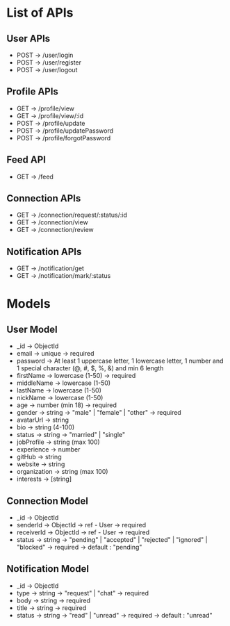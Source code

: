 # List of APIs

## User APIs

- POST -> /user/login
- POST -> /user/register
- POST -> /user/logout

## Profile APIs

- GET -> /profile/view
- GET -> /profile/view/:id
- POST -> /profile/update
- POST -> /profile/updatePassword
- POST -> /profile/forgotPassword

## Feed API

- GET -> /feed

## Connection APIs

- GET -> /connection/request/:status/:id
- GET -> /connection/view
- GET -> /connection/review

## Notification APIs

- GET -> /notification/get
- GET -> /notification/mark/:status

# Models

## User Model

- \_id -> ObjectId
- email -> unique -> required
- password -> At least 1 uppercase letter, 1 lowercase letter, 1 number and 1 special character (@, #, $, %, &) and min 6 length
- firstName -> lowercase (1-50) -> required
- middleName -> lowercase (1-50)
- lastName -> lowercase (1-50)
- nickName -> lowercase (1-50)
- age -> number (min 18) -> required
- gender -> string -> "male" | "female" | "other" -> required
- avatarUrl -> string
- bio -> string (4-100)
- status -> string -> "married" | "single"
- jobProfile -> string (max 100)
- experience -> number
- gitHub -> string
- website -> string
- organization -> string (max 100)
- interests -> [string]

## Connection Model

- \_id -> ObjectId
- senderId -> ObjectId -> ref - User -> required
- receiverId -> ObjectId -> ref - User -> required
- status -> string -> "pending" | "accepted" | "rejected" | "ignored" | "blocked" -> required -> default : "pending"

## Notification Model

- \_id -> ObjectId
- type -> string -> "request" | "chat" -> required
- body -> string -> required
- title -> string -> required
- status -> string -> "read" | "unread" -> required -> default : "unread"
